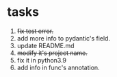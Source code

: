 # tasks

1. ~~fix test error.~~
2. add more info to pydantic's field.
3. update README.md
4. ~~modify it's project name.~~
5. fix it in python3.9
6. add info in func's annotation.
